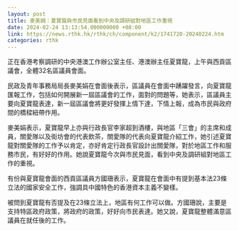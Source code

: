 ```yaml
---
layout: post
title: 麥美娟：夏寶龍與市民見面看到中央及調研組對地區工作重視
date: 2024-02-24 13:13:54.000000000 +08:00
link: https://news.rthk.hk/rthk/ch/component/k2/1741720-20240224.htm
categories: rthk
---
```


正在香港考察調研的中央港澳工作辦公室主任、港澳辦主任夏寶龍，上午與西貢區議會，全體32名區議員會面。

民政及青年事務局局長麥美娟在會面後表示，區議員在會面中踴躍發言，向夏寶龍匯報工作，包括如何開展新一屆區議會的工作，面對的問題等，她表示，區議員主要向夏寶龍表達，新一屆區議會將更好發揮上情下達，下情上報，成為市民與政府間的橋樑紐帶作用。

麥美娟表示，夏寶龍早上亦與行政長官李家超到酒樓，與地區「三會」的主席和成員，關愛隊以及街坊會的代表飲茶，關愛隊的代表向夏寶龍介紹工作，她引述夏寶龍對關愛隊的工作予以肯定，亦好肯定行政長官設計出關愛隊，對於地區工作和服務市民，有好好的作用。她說夏寶龍今次與市民見面，看到中央及調研組對地區工作的重視。

有份與夏寶龍會面的西貢區議員方國珊表示，夏寶龍在會面中有提到基本法23條立法的國家安全工作，強調具中國特色的香港資本主義不變樣。

被問到夏寶龍有否提及在23條立法上，地區有何工作可以做。方國珊說，主要是支持特區政府政策，將政府的政策，好好向市民表達。她又說，夏寶龍整體滿意區議員在就任後的工作。
